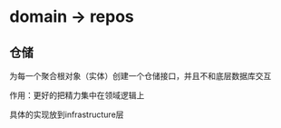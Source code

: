 # domain -> repos
## 仓储
为每一个聚合根对象（实体）创建一个仓储接口，并且不和底层数据库交互

作用：更好的把精力集中在领域逻辑上

具体的实现放到infrastructure层